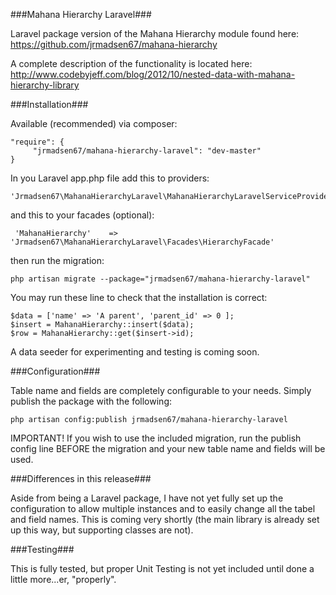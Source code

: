 ###Mahana Hierarchy Laravel###

Laravel package version of the Mahana Hierarchy module found here: https://github.com/jrmadsen67/mahana-hierarchy

A complete description of the functionality is located here: http://www.codebyjeff.com/blog/2012/10/nested-data-with-mahana-hierarchy-library

###Installation###

Available (recommended) via composer:

	"require": {
		 "jrmadsen67/mahana-hierarchy-laravel": "dev-master"
	}

In you Laravel app.php file add this to providers:

	'Jrmadsen67\MahanaHierarchyLaravel\MahanaHierarchyLaravelServiceProvider'

and this to your facades (optional):

	 'MahanaHierarchy' 	  => 'Jrmadsen67\MahanaHierarchyLaravel\Facades\HierarchyFacade'

then run the migration:

	php artisan migrate --package="jrmadsen67/mahana-hierarchy-laravel"

You may run these line to check that the installation is correct:

	$data = ['name' => 'A parent', 'parent_id' => 0 ];
    $insert = MahanaHierarchy::insert($data);
    $row = MahanaHierarchy::get($insert->id);


A data seeder for experimenting and testing is coming soon.

###Configuration###

Table name and fields are completely configurable to your needs. Simply publish the package with the following:

	php artisan config:publish jrmadsen67/mahana-hierarchy-laravel

IMPORTANT! If you wish to use the included migration, run the publish config line BEFORE the migration and your new table 
name and fields will be used.
 
###Differences in this release###

Aside from being a Laravel package, I have not yet fully set up the configuration to allow multiple instances and to easily change all the tabel and field names. This is coming very shortly (the main library is already set up this way, but supporting classes are not).

###Testing###

This is fully tested, but proper Unit Testing is not yet included until done a little more...er, "properly".

